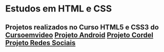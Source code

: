 <h1>Estudos em HTML e CSS</h1>
<h2>Projetos realizados no Curso HTML5 e CSS3 do <a href="https://www.cursoemvideo.com/">Cursoemvideo</a>
<a href="https://lucasloretoalves.github.io/projeto-android/">Projeto Android</a>
<a href="https://lucasloretoalves.github.io/projeto-cordel/">Projeto Cordel</a>
<a href="https://lucasloretoalves.github.io/projeto-redes-sociais/">Projeto Redes Sociais</a>

